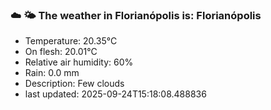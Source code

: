 ### ☁️ 🌤️  The weather in Florianópolis is: Florianópolis

- Temperature: 20.35°C
- On flesh: 20.01°C
- Relative air humidity: 60%
- Rain: 0.0 mm
- Description: Few clouds
- last updated: 2025-09-24T15:18:08.488836
